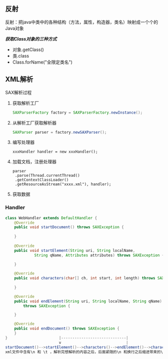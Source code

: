 ## 反射

反射：把java中类中的各种结构（方法，属性，构造器，类名）映射成一个个的Java对象

***获取Class对象的三种方式***

- 对象.getClass()
- 类.class
- Class.forName("全限定类名")

## XML解析

SAX解析过程

1. 获取解析工厂

   ```java
   SAXParserFactory factory = SAXParserFactory.newInstance();
   ```

2. 从解析工厂获取解析器

   ```java
   SAXParser parser = factory.newSAXParser();
   ```

3. 编写处理器

   ```
   xxxHandler handler = new xxxHandler();
   ```

4. 加载文档，注册处理器

   ```
   parser
   	.parse(Thread.currentThread()
   	.getContextClassLoader()
   	.getResourceAsStream("xxxx.xml"), handler);
   ```

5. 获取数据

### Handler

```java
class WebHandler extends DefaultHandler {
    @Override
    public void startDocument() throws SAXException {
       
    }
    
    @Override
    public void startElement(String uri, String localName, 
             String qName, Attributes attributes) throws SAXException {
       
    }

    @Override
    public void characters(char[] ch, int start, int length) throws SAXException {
        
    }

    @Override
    public void endElement(String uri, String localName, String qName) 
        throws SAXException {

    }

    @Override
    public void endDocument() throws SAXException {
    }
}						|-----------------------------|
						v							  |
startDocument()-->startElement()-->characters()-->endElement()-->characters()-->endDocument() 
xml文件中含有\n 和 \t ，解析完想解析的内容之后，后面紧随的\n 和换行之后缩进带来的\t 同样会执行characters方法。
```

